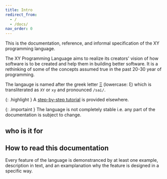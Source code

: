 ```yaml
---
title: Intro
redirect_from:
  - /
  - /docs/
nav_order: 0
---
```


This is the documentation, reference, and informal specification of the XY programming language.

The XY Programming Language aims to realize its creators' vision of how software
is to be created and help them in building better software. It is a rethinking of
some of the concepts assumed true in the past 20-30 year of programming.

The langauge is named after the greek letter [Ξ](https://en.wikipedia.org/wiki/Xi_(letter)) (lowercase: ξ) which is transliterated as `XY` or `xy` and pronounced `/sai/`.

{: .highlight }
A [step-by-step tutorial](TLD) is provided elsewhere.

{: .importaint }
The language is not completely stable i.e. any part of the documentation is subject to change.

## who is it for

## How to read this documentation

Every feature of the language is demonstranced by at least one example, description
in text, and an examplanation why the feature is designed in a specific way. 
